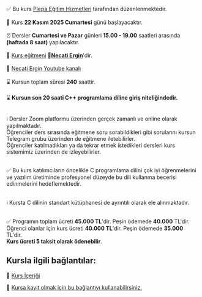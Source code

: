 ✅ Bu kurs [Plepa Eğitim Hizmetleri](https://plepa.com/) tarafından düzenlenmektedir.<br><br>
📅 Kurs __22 Kasım 2025 Cumartesi__ günü başlayacaktır.<br><br>
⏰ Dersler __Cumartesi ve Pazar__ günleri __15.00 - 19.00__ saatleri arasında **(haftada 8 saat)** yapılacaktır.<br><br>
👨 [Kurs eğitmeni](https://github.com/necatiergin/OCAK_2025_CPP_KURSU/blob/main/kurs_egitmeni.md)
**&#128279;[Necati Ergin](https://www.linkedin.com/in/necati-ergin-045768176/)**'dir. <br><br>
👨 [Necati Ergin Youtube kanalı](https://www.youtube.com/@necatiergin)<br><br>
⌛ Kursun toplam süresi __240__ saattir.<br><br>
⌛ **Kursun son 20 saati C++ programlama diline giriş niteliğindedir.**<br><br>

ℹ️ Dersler Zoom platformu üzerinden gerçek zamanlı ve online olarak yapılmaktadır.<br> 
Öğrenciler ders sırasında eğitmene soru sorabildikleri gibi sorularını kursun Telegram grubu üzerinden de eğitmene iletebilirler.<br>
Öğrenciler katılmadıkları ya da tekrar etmek istedikleri dersleri kurs sistemimiz üzerinden de izleyebilirler.<br><br>

✅ Bu kurs katılımcıların öncelikle C programlama dilini çok iyi öğrenmelerini ve yazılım üretiminde profesyonel düzeyde bu dili kullanma becerisi edinmelerini hedeflemektedir.<br><br>

ℹ️ Kursta C dilinin standart kütüphanesi de ayrıntılı olarak ele alınmaktadır.<br><br>

✅ Programın toplam ücreti **45.000 TL**'dir. Peşin ödemede **40.000** TL'dir. 
Öğrenci olanlar için kurs ücreti **40.000 TL**'dir. Peşin ödemede **35.000** TL'dir.<br> 
**Kurs ücreti 5 taksit olarak ödenebilir**.<br>

## Kursla ilgili bağlantılar:
&#128279; [Kurs İçeriği](https://github.com/necatiergin/kurs_programlari/blob/main/c_programlama_dili.md)<br>

&#128279; [Kursa kayıt olmak için bu bağlantıyı kullanabilirsiniz.](https://us02web.zoom.us/meeting/register/NMkRcoZoQ5St97N7w0bPuQ) <br>

<!---
![kurs tanıtım görseli](https://github.com/necatiergin/AGUSTOS_2025_C_KURSU/blob/main/c_kurs_gorseli.png)
--->
